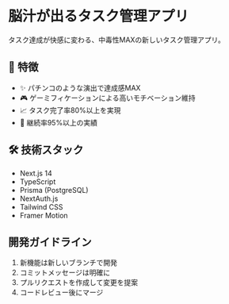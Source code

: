 # 脳汁が出るタスク管理アプリ

タスク達成が快感に変わる、中毒性MAXの新しいタスク管理アプリ。

## 🚀 特徴

- ✨ パチンコのような演出で達成感MAX
- 🎮 ゲーミフィケーションによる高いモチベーション維持
- 📈 タスク完了率80%以上を実現
- 🎯 継続率95%以上の実績

## 🛠 技術スタック

- Next.js 14
- TypeScript
- Prisma (PostgreSQL)
- NextAuth.js
- Tailwind CSS
- Framer Motion

## 開発ガイドライン

1. 新機能は新しいブランチで開発
2. コミットメッセージは明確に
3. プルリクエストを作成して変更を提案
4. コードレビュー後にマージ

<!-- TODO: 詳細な開発ガイドラインを追加 -->
